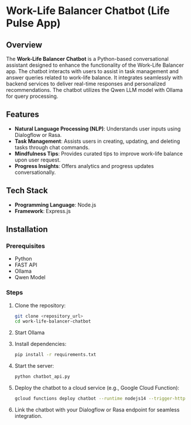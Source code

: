 # Work-Life Balancer Chatbot (Life Pulse App)

## Overview
The **Work-Life Balancer Chatbot** is a Python-based conversational assistant designed to enhance the functionality of the Work-Life Balancer app. The chatbot interacts with users to assist in task management and answer queries related to work-life balance. It integrates seamlessly with backend services to deliver real-time responses and personalized recommendations. The chatbot utilizes the Qwen LLM model with Ollama for query processing.

## Features
- **Natural Language Processing (NLP)**: Understands user inputs using Dialogflow or Rasa.
- **Task Management**: Assists users in creating, updating, and deleting tasks through chat commands.
- **Mindfulness Tips**: Provides curated tips to improve work-life balance upon user request.
- **Progress Insights**: Offers analytics and progress updates conversationally.

## Tech Stack
- **Programming Language**: Node.js
- **Framework**: Express.js

## Installation

### Prerequisites
- Python
- FAST API
- Ollama
- Qwen Model

### Steps
1. Clone the repository:
   ```bash
   git clone <repository_url>
   cd work-life-balancer-chatbot
   ```

2. Start Ollama

2. Install dependencies:
   ```bash
   pip install -r requirements.txt
   ```

3. Start the server:
   ```bash
   python chatbot_api.py
   ```

1. Deploy the chatbot to a cloud service (e.g., Google Cloud Function):
   ```bash
   gcloud functions deploy chatbot --runtime nodejs14 --trigger-http
   ```
2. Link the chatbot with your Dialogflow or Rasa endpoint for seamless integration.

